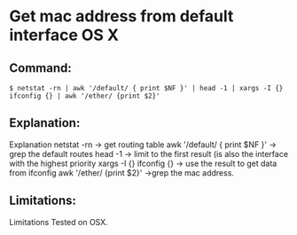 # Get mac address from default interface OS X

## Command:
```
$ netstat -rn | awk '/default/ { print $NF }' | head -1 | xargs -I {}  ifconfig {} | awk '/ether/ {print $2}'
```

## Explanation:
Explanation
netstat -rn -> get routing table
awk '/default/ { print $NF }' -> grep the default routes 
head -1 -> limit to the first result (is also the interface with the highest priority 
xargs -I {}  ifconfig {}  -> use the result to get data from ifconfig
awk '/ether/ {print $2}' ->grep the mac address.

## Limitations:
Limitations
Tested on OSX.


